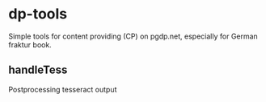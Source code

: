 # dp-tools

Simple tools for content providing (CP) on pgdp.net, especially for German
fraktur book.

## handleTess

Postprocessing tesseract output
